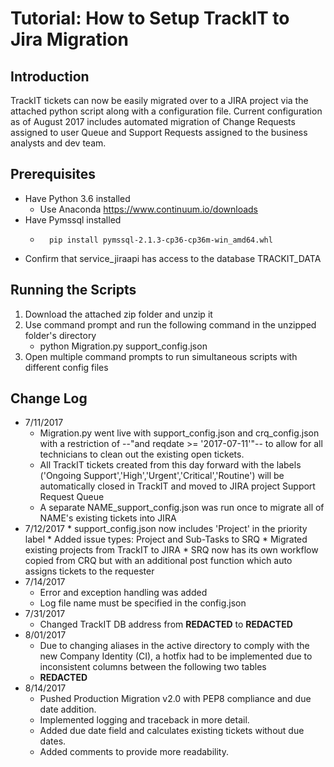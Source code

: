 # Tutorial: How to Setup TrackIT to Jira Migration
## Introduction
TrackIT tickets can now be easily migrated over to a JIRA project via the attached python script along with a configuration file. Current configuration as of August 2017 includes automated migration of Change Requests assigned to user Queue and Support Requests assigned to the business analysts and dev team.
## Prerequisites
*   Have Python 3.6 installed 
    *   Use Anaconda https://www.continuum.io/downloads
*   Have Pymssql installed 
    *       pip install pymssql-2.1.3-cp36-cp36m-win_amd64.whl
*   Confirm that service_jiraapi has access to the database TRACKIT_DATA
## Running the Scripts
1.	Download the attached zip folder and unzip it
1.	Use command prompt and run the following command in the unzipped folder's directory 
    *	python Migration.py support_config.json
1.	Open multiple command prompts to run simultaneous scripts with different config files 

## Change Log
*   7/11/2017 
    *   Migration.py went live with support_config.json and crq_config.json with a restriction of --"and reqdate >= '2017-07-11'"\-- to allow for all technicians to clean out the existing open tickets. 
    *   All TrackIT tickets created from this day forward with the labels ('Ongoing Support','High','Urgent','Critical','Routine') will be automatically closed in TrackIT and moved to JIRA project Support Request Queue
    *   A separate NAME_support_config.json was run once to migrate all of NAME's existing tickets into JIRA
*    7/12/2017 
    *   support_config.json now includes 'Project' in the priority label
    *   Added issue types: Project and Sub-Tasks to SRQ
    *   Migrated existing projects from TrackIT to JIRA
    *   SRQ now has its own workflow copied from CRQ but with an additional post function which auto assigns tickets to the requester
*   7/14/2017 
    *   Error and exception handling was added
    *   Log file name must be specified in the config.json
*   7/31/2017 
    *   Changed TrackIT DB address from **REDACTED** to **REDACTED**
*   8/01/2017 
    *   Due to changing aliases in the active directory to comply with the new Company Identity (CI), a hotfix had to be implemented due to inconsistent columns between the following two tables
    *   **REDACTED**
*   8/14/2017 
    *   Pushed Production Migration v2.0 with PEP8 compliance and due date addition. 
    *   Implemented logging and traceback in more detail.
    *   Added due date field and calculates existing tickets without due dates.
    *   Added comments to provide more readability.
